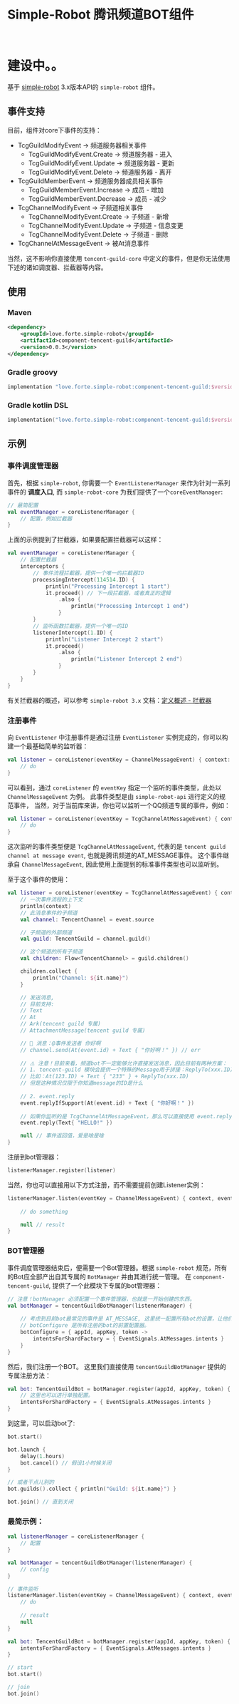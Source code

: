 # Simple-Robot 腾讯频道BOT组件

<br>

# 建设中。。


基于 [simple-robot](https://github.com/ForteScarlet/simpler-robot) 3.x版本API的 `simple-robot` 组件。





## 事件支持

目前，组件对core下事件的支持：
- TcgGuildModifyEvent -> 频道服务器相关事件
  - TcgGuildModifyEvent.Create -> 频道服务器 - 进入
  - TcgGuildModifyEvent.Update -> 频道服务器 - 更新
  - TcgGuildModifyEvent.Delete -> 频道服务器 - 离开
- TcgGuildMemberEvent -> 频道服务器成员相关事件
  - TcgGuildMemberEvent.Increase -> 成员 - 增加
  - TcgGuildMemberEvent.Decrease -> 成员 - 减少
- TcgChannelModifyEvent -> 子频道相关事件
  - TcgChannelModifyEvent.Create -> 子频道 - 新增
  - TcgChannelModifyEvent.Update -> 子频道 - 信息变更
  - TcgChannelModifyEvent.Delete -> 子频道 - 删除
- TcgChannelAtMessageEvent -> 被At消息事件


当然，这不影响你直接使用 `tencent-guild-core` 中定义的事件，但是你无法使用下述的诸如调度器、拦截器等内容。



## 使用
### Maven

```xml
<dependency>
    <groupId>love.forte.simple-robot</groupId>
    <artifactId>component-tencent-guild</artifactId>
    <version>0.0.3</version>
</dependency>
```

### Gradle groovy

```groovy
implementation "love.forte.simple-robot:component-tencent-guild:$version"
```

### Gradle kotlin DSL

```kotlin
implementation("love.forte.simple-robot:component-tencent-guild:$version")
```



## 示例
### 事件调度管理器
首先，根据 `simple-robot`, 你需要一个 `EventListenerManager` 来作为针对一系列事件的 **调度入口**, 而 `simple-robot-core` 为我们提供了一个`coreEventManager`:
```kotlin
// 最简配置
val eventManager = coreListenerManager {
    // 配置，例如拦截器
}
```

上面的示例提到了拦截器，如果要配置拦截器可以这样：
```kotlin
val eventManager = coreListenerManager {
    // 配置拦截器
    interceptors {
        // 事件流程拦截器，提供一个唯一的拦截器ID
        processingIntercept(114514.ID) {
            println("Processing Intercept 1 start")
            it.proceed() // 下一段拦截器，或者真正的逻辑
                .also {
                    println("Processing Intercept 1 end")
                }
        }
        // 监听函数拦截器，提供一个唯一的ID
        listenerIntercept(1.ID) {
            println("Listener Intercept 2 start")
            it.proceed()
                .also {
                    println("Listener Intercept 2 end")
                }
        }
    }
}
```

有关拦截器的概述，可以参考 `simple-robot 3.x` 文档：[定义概述 - 拦截器](https://www.yuque.com/simpler-robot/simpler-robot-doc/gg762t)


### 注册事件
向 `EventListener` 中注册事件是通过注册 `EventListener` 实例完成的，你可以构建一个最基础简单的监听器：
```kotlin
val listener = coreListener(eventKey = ChannelMessageEvent) { context: EventProcessingContext, event: ChannelMessageEvent ->
    // do 
}
```

可以看到，通过 `coreListener` 的 `eventKey` 指定一个监听的事件类型，此处以 `ChannelMessageEvent` 为例。
此事件类型是由 `simple-robot-api` 进行定义的规范事件，
当然，对于当前库来讲，你也可以监听一个QQ频道专属的事件，例如：
```kotlin
val listener = coreListener(eventKey = TcgChannelAtMessageEvent) { context: EventProcessingContext, event: TcgChannelAtMessageEvent ->
    // do
}
```

这次监听的事件类型便是 `TcgChannelAtMessageEvent`, 代表的是 `tencent guild channel at message event`, 也就是腾讯频道的AT_MESSAGE事件。
这个事件继承自 `ChannelMessageEvent`, 因此使用上面提到的标准事件类型也可以监听到。

至于这个事件的使用：
```kotlin
val listener = coreListener(eventKey = TcgChannelAtMessageEvent) { context: EventProcessingContext, event: TcgChannelAtMessageEvent ->
    // 一次事件流程的上下文
    println(context)
    // 此消息事件的子频道
    val channel: TencentChannel = event.source

    // 子频道的外部频道
    val guild: TencentGuild = channel.guild()

    // 这个频道的所有子频道
    val children: Flow<TencentChannel> = guild.children()

    children.collect {
        println("Channel: ${it.name}")
    }

    // 发送消息,
    // 目前支持:
    // Text
    // At
    // Ark(tencent guild 专属)
    // AttachmentMessage(tencent guild 专属)

    // 🌟 消息：@事件发送者 你好啊
    // channel.send(At(event.id) + Text { "你好啊！" }) // err
    
    // ⚠️ 注意！目前来看，频道bot不一定能够允许直接发送消息，因此目前有两种方案：
    // 1. tencent-guild 模块会提供一个特殊的Message用于拼接：ReplyTo(xxx.ID)
    // 比如：At(123.ID) + Text { "233" } + ReplyTo(xxx.ID)
    // 但是这种情况仅限于你知道message的ID是什么
    
    // 2. event.reply
    event.replyIfSupport(At(event.id) + Text { "你好啊！" })
    
    // 如果你监听的是 TcgChannelAtMessageEvent，那么可以直接使用 event.reply
    event.reply(Text{ "HELLO!" })

    null // 事件返回值，爱是啥是啥
}
```

注册到bot管理器：
```kotlin
listenerManager.register(listener)
```

当然，你也可以直接用以下方式注册，而不需要提前创建Listener实例：
```kotlin
listenerManager.listen(eventKey = ChannelMessageEvent) { context, event ->
    
    // do something

    null // result
}
```



### BOT管理器
事件调度管理器结束后，便需要一个Bot管理器。根据 `simple-robot` 规范，所有的Bot应全部产出自其专属的 `BotManager` 并由其进行统一管理。
在 `component-tencent-guild`, 提供了一个此模块下专属的bot管理器：
```kotlin
// 注意！botManager 必须配置一个事件管理器，也就是一开始创建的东西。
val botManager = tencentGuildBotManager(listenerManager) {
    
    // 考虑到目前bot最常见的事件是 AT_MESSAGE, 这里统一配置所有bot的设置，让他们只监听 AT_MESSAGE。
    // botConfigure 是所有注册的bot的前置配置器。
    botConfigure = { appId, appKey, token ->
        intentsForShardFactory = { EventSignals.AtMessages.intents }
    }
}
```

然后，我们注册一个BOT。 这里我们直接使用 `tencentGuildBotManager` 提供的专属注册方法：
```kotlin
val bot: TencentGuildBot = botManager.register(appId, appKey, token) {
    // 这里也可以进行单独配置。 
    intentsForShardFactory = { EventSignals.AtMessages.intents }
}
```

到这里，可以启动bot了: 
```kotlin
bot.start()

bot.launch {
    delay(1.hours)
    bot.cancel() // 假设1小时候关闭
}

// 或者干点儿别的
bot.guilds().collect { println("Guild: ${it.name}") }

bot.join() // 直到关闭
```


### 最简示例：
```kotlin
val listenerManager = coreListenerManager {
    // 配置
}

val botManager = tencentGuildBotManager(listenerManager) {
    // config
}

// 事件监听
listenerManager.listen(eventKey = ChannelMessageEvent) { context, event ->
    // do
    
    // result
    null
}

val bot: TencentGuildBot = botManager.register(appId, appKey, token) {
    intentsForShardFactory = { EventSignals.AtMessages.intents }
}

// start
bot.start()

// join 
bot.join()
```

